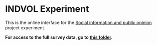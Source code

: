 # INDVOL Experiment

This is the online interface for the [Social information and public opinion](https://www.turing.ac.uk/research/research-projects/social-information-and-public-opinion) project experiment.

**For access to the full survey data, go to [this folder](https://github.com/oxfordinternetinstitute/indivol/blob/master/reproduce_figures_from_the_paper/).**
